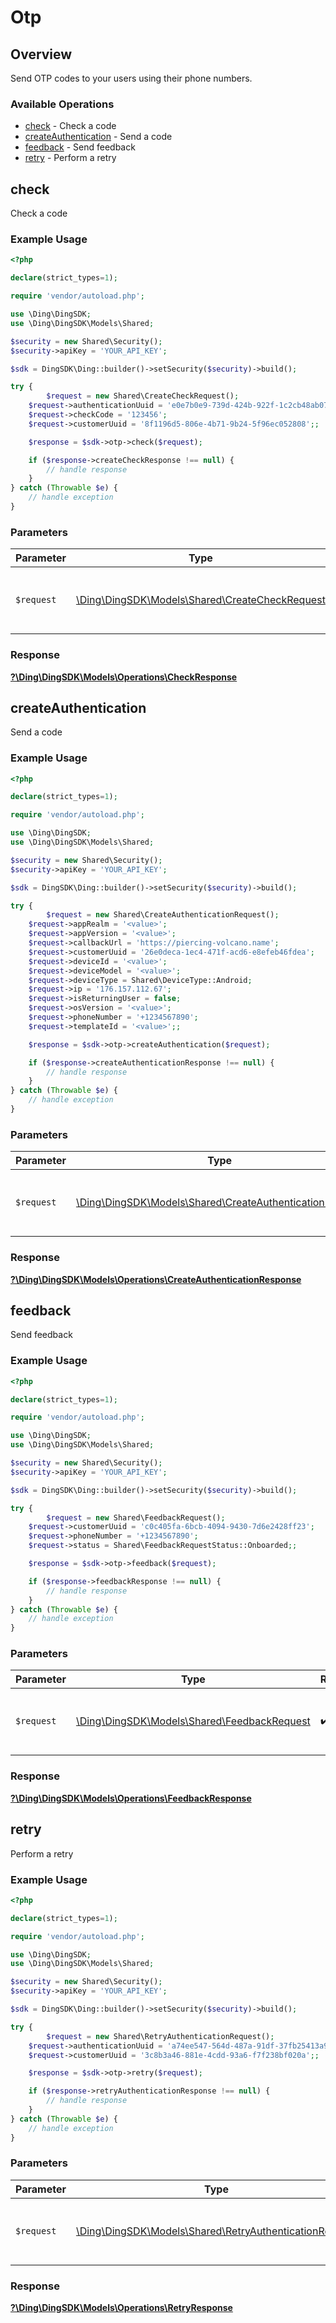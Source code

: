 # Otp


## Overview

Send OTP codes to your users using their phone numbers.

### Available Operations

* [check](#check) - Check a code
* [createAuthentication](#createauthentication) - Send a code
* [feedback](#feedback) - Send feedback
* [retry](#retry) - Perform a retry

## check

Check a code

### Example Usage

```php
<?php

declare(strict_types=1);

require 'vendor/autoload.php';

use \Ding\DingSDK;
use \Ding\DingSDK\Models\Shared;

$security = new Shared\Security();
$security->apiKey = 'YOUR_API_KEY';

$sdk = DingSDK\Ding::builder()->setSecurity($security)->build();

try {
        $request = new Shared\CreateCheckRequest();
    $request->authenticationUuid = 'e0e7b0e9-739d-424b-922f-1c2cb48ab077';
    $request->checkCode = '123456';
    $request->customerUuid = '8f1196d5-806e-4b71-9b24-5f96ec052808';;

    $response = $sdk->otp->check($request);

    if ($response->createCheckResponse !== null) {
        // handle response
    }
} catch (Throwable $e) {
    // handle exception
}
```

### Parameters

| Parameter                                                                                   | Type                                                                                        | Required                                                                                    | Description                                                                                 |
| ------------------------------------------------------------------------------------------- | ------------------------------------------------------------------------------------------- | ------------------------------------------------------------------------------------------- | ------------------------------------------------------------------------------------------- |
| `$request`                                                                                  | [\Ding\DingSDK\Models\Shared\CreateCheckRequest](../../Models/Shared/CreateCheckRequest.md) | :heavy_check_mark:                                                                          | The request object to use for the request.                                                  |


### Response

**[?\Ding\DingSDK\Models\Operations\CheckResponse](../../Models/Operations/CheckResponse.md)**


## createAuthentication

Send a code

### Example Usage

```php
<?php

declare(strict_types=1);

require 'vendor/autoload.php';

use \Ding\DingSDK;
use \Ding\DingSDK\Models\Shared;

$security = new Shared\Security();
$security->apiKey = 'YOUR_API_KEY';

$sdk = DingSDK\Ding::builder()->setSecurity($security)->build();

try {
        $request = new Shared\CreateAuthenticationRequest();
    $request->appRealm = '<value>';
    $request->appVersion = '<value>';
    $request->callbackUrl = 'https://piercing-volcano.name';
    $request->customerUuid = '26e0deca-1ec4-471f-acd6-e8efeb46fdea';
    $request->deviceId = '<value>';
    $request->deviceModel = '<value>';
    $request->deviceType = Shared\DeviceType::Android;
    $request->ip = '176.157.112.67';
    $request->isReturningUser = false;
    $request->osVersion = '<value>';
    $request->phoneNumber = '+1234567890';
    $request->templateId = '<value>';;

    $response = $sdk->otp->createAuthentication($request);

    if ($response->createAuthenticationResponse !== null) {
        // handle response
    }
} catch (Throwable $e) {
    // handle exception
}
```

### Parameters

| Parameter                                                                                                     | Type                                                                                                          | Required                                                                                                      | Description                                                                                                   |
| ------------------------------------------------------------------------------------------------------------- | ------------------------------------------------------------------------------------------------------------- | ------------------------------------------------------------------------------------------------------------- | ------------------------------------------------------------------------------------------------------------- |
| `$request`                                                                                                    | [\Ding\DingSDK\Models\Shared\CreateAuthenticationRequest](../../Models/Shared/CreateAuthenticationRequest.md) | :heavy_check_mark:                                                                                            | The request object to use for the request.                                                                    |


### Response

**[?\Ding\DingSDK\Models\Operations\CreateAuthenticationResponse](../../Models/Operations/CreateAuthenticationResponse.md)**


## feedback

Send feedback

### Example Usage

```php
<?php

declare(strict_types=1);

require 'vendor/autoload.php';

use \Ding\DingSDK;
use \Ding\DingSDK\Models\Shared;

$security = new Shared\Security();
$security->apiKey = 'YOUR_API_KEY';

$sdk = DingSDK\Ding::builder()->setSecurity($security)->build();

try {
        $request = new Shared\FeedbackRequest();
    $request->customerUuid = 'c0c405fa-6bcb-4094-9430-7d6e2428ff23';
    $request->phoneNumber = '+1234567890';
    $request->status = Shared\FeedbackRequestStatus::Onboarded;;

    $response = $sdk->otp->feedback($request);

    if ($response->feedbackResponse !== null) {
        // handle response
    }
} catch (Throwable $e) {
    // handle exception
}
```

### Parameters

| Parameter                                                                             | Type                                                                                  | Required                                                                              | Description                                                                           |
| ------------------------------------------------------------------------------------- | ------------------------------------------------------------------------------------- | ------------------------------------------------------------------------------------- | ------------------------------------------------------------------------------------- |
| `$request`                                                                            | [\Ding\DingSDK\Models\Shared\FeedbackRequest](../../Models/Shared/FeedbackRequest.md) | :heavy_check_mark:                                                                    | The request object to use for the request.                                            |


### Response

**[?\Ding\DingSDK\Models\Operations\FeedbackResponse](../../Models/Operations/FeedbackResponse.md)**


## retry

Perform a retry

### Example Usage

```php
<?php

declare(strict_types=1);

require 'vendor/autoload.php';

use \Ding\DingSDK;
use \Ding\DingSDK\Models\Shared;

$security = new Shared\Security();
$security->apiKey = 'YOUR_API_KEY';

$sdk = DingSDK\Ding::builder()->setSecurity($security)->build();

try {
        $request = new Shared\RetryAuthenticationRequest();
    $request->authenticationUuid = 'a74ee547-564d-487a-91df-37fb25413a91';
    $request->customerUuid = '3c8b3a46-881e-4cdd-93a6-f7f238bf020a';;

    $response = $sdk->otp->retry($request);

    if ($response->retryAuthenticationResponse !== null) {
        // handle response
    }
} catch (Throwable $e) {
    // handle exception
}
```

### Parameters

| Parameter                                                                                                   | Type                                                                                                        | Required                                                                                                    | Description                                                                                                 |
| ----------------------------------------------------------------------------------------------------------- | ----------------------------------------------------------------------------------------------------------- | ----------------------------------------------------------------------------------------------------------- | ----------------------------------------------------------------------------------------------------------- |
| `$request`                                                                                                  | [\Ding\DingSDK\Models\Shared\RetryAuthenticationRequest](../../Models/Shared/RetryAuthenticationRequest.md) | :heavy_check_mark:                                                                                          | The request object to use for the request.                                                                  |


### Response

**[?\Ding\DingSDK\Models\Operations\RetryResponse](../../Models/Operations/RetryResponse.md)**

